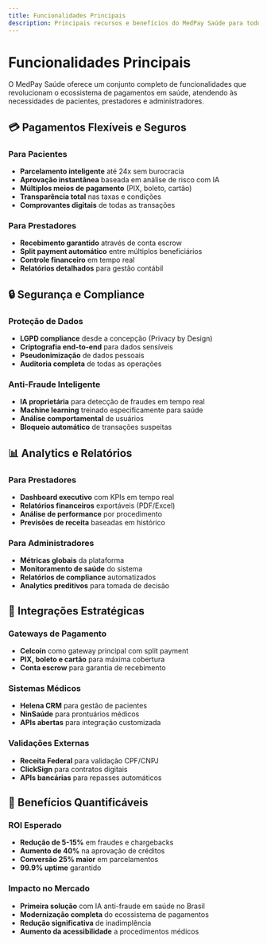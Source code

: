 ```yaml
---
title: Funcionalidades Principais
description: Principais recursos e benefícios do MedPay Saúde para todos os stakeholders
---
```


# Funcionalidades Principais

O MedPay Saúde oferece um conjunto completo de funcionalidades que revolucionam o ecossistema de pagamentos em saúde, atendendo às necessidades de pacientes, prestadores e administradores.

## 💳 Pagamentos Flexíveis e Seguros

### Para Pacientes
- **Parcelamento inteligente** até 24x sem burocracia
- **Aprovação instantânea** baseada em análise de risco com IA
- **Múltiplos meios de pagamento** (PIX, boleto, cartão)
- **Transparência total** nas taxas e condições
- **Comprovantes digitais** de todas as transações

### Para Prestadores
- **Recebimento garantido** através de conta escrow
- **Split payment automático** entre múltiplos beneficiários
- **Controle financeiro** em tempo real
- **Relatórios detalhados** para gestão contábil

## 🔒 Segurança e Compliance

### Proteção de Dados
- **LGPD compliance** desde a concepção (Privacy by Design)
- **Criptografia end-to-end** para dados sensíveis
- **Pseudonimização** de dados pessoais
- **Auditoria completa** de todas as operações

### Anti-Fraude Inteligente
- **IA proprietária** para detecção de fraudes em tempo real
- **Machine learning** treinado especificamente para saúde
- **Análise comportamental** de usuários
- **Bloqueio automático** de transações suspeitas

## 📊 Analytics e Relatórios

### Para Prestadores
- **Dashboard executivo** com KPIs em tempo real
- **Relatórios financeiros** exportáveis (PDF/Excel)
- **Análise de performance** por procedimento
- **Previsões de receita** baseadas em histórico

### Para Administradores
- **Métricas globais** da plataforma
- **Monitoramento de saúde** do sistema
- **Relatórios de compliance** automatizados
- **Analytics preditivos** para tomada de decisão

## 🔗 Integrações Estratégicas

### Gateways de Pagamento
- **Celcoin** como gateway principal com split payment
- **PIX, boleto e cartão** para máxima cobertura
- **Conta escrow** para garantia de recebimento

### Sistemas Médicos
- **Helena CRM** para gestão de pacientes
- **NinSaúde** para prontuários médicos
- **APIs abertas** para integração customizada

### Validações Externas
- **Receita Federal** para validação CPF/CNPJ
- **ClickSign** para contratos digitais
- **APIs bancárias** para repasses automáticos

## 🎯 Benefícios Quantificáveis

### ROI Esperado
- **Redução de 5-15%** em fraudes e chargebacks
- **Aumento de 40%** na aprovação de créditos
- **Conversão 25% maior** em parcelamentos
- **99.9% uptime** garantido

### Impacto no Mercado
- **Primeira solução** com IA anti-fraude em saúde no Brasil
- **Modernização completa** do ecossistema de pagamentos
- **Redução significativa** de inadimplência
- **Aumento da acessibilidade** a procedimentos médicos